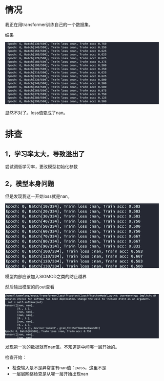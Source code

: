# 情况

我正在用transformer训练自己的一个数据集。

结果

![image-20230113225050509](https://raw.githubusercontent.com/kengerlwl/kengerlwl.github.io/master/image/230e647f418926abc0ab069056ffffcc/f01a7096b9af0e7a9bd59545b305176c.png)



显然不对了。loss值变成了nan。



# 排查



## 1，学习率太大，导致溢出了

尝试调低学习率，更改模型初始化参数





## 2，模型本身问题

但是发现我这一开始loss就是nan。

![image-20230113225244523](https://raw.githubusercontent.com/kengerlwl/kengerlwl.github.io/master/image/230e647f418926abc0ab069056ffffcc/e940bd1bfb7e3ff654485b6b43fa0cb2.png)

模型内部应该加入SIGMOD之类的防止越界



然后输出模型的的out查看

![image-20230113230413317](https://raw.githubusercontent.com/kengerlwl/kengerlwl.github.io/master/image/230e647f418926abc0ab069056ffffcc/91eb7485cd11e2576e3159d19da24927.png)

发现第一次的数据就有nan值。不知道是中间哪一层开始的。



检查开始：

- 检查输入是不是异常含有nan值：pass，这里不是
- 一层层网络检查是从哪一层开始出现nan